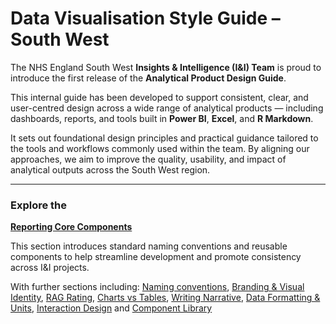 # Data Visualisation Style Guide – South West

The NHS England South West **Insights & Intelligence (I&I) Team** is proud to introduce the first release of the **Analytical Product Design Guide**.

This internal guide has been developed to support consistent, clear, and user-centred design across a wide range of analytical products — including dashboards, reports, and tools built in **Power BI**, **Excel**, and **R Markdown**.

It sets out foundational design principles and practical guidance tailored to the tools and workflows commonly used within the team. By aligning our approaches, we aim to improve the quality, usability, and impact of analytical outputs across the South West region.

---

### Explore the  
**[Reporting Core Components](reporting_corecomponents/index.md)**

This section introduces standard naming conventions and reusable components to help streamline development and promote consistency across I&I projects.

With further sections including:
[Naming conventions](reporting_corecomponents/naming_conventions.md), 
[Branding & Visual Identity](reporting_corecomponents/branding_visual.md), 
[RAG Rating](reporting_corecomponents/rag_rating.md), 
[Charts vs Tables](reporting_corecomponents/correct_visuals.md), 
[Writing Narrative](reporting_corecomponents/writing_narrative.md), 
[Data Formatting & Units](reporting_corecomponents/data_formatting_and_units.md), 
[Interaction Design](reporting_corecomponents/interaction_design.md) and 
[Component Library](reporting_corecomponents/component_library.md)





